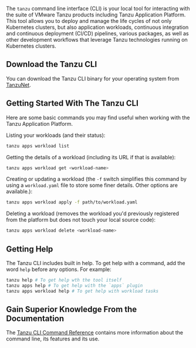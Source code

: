 The `tanzu` command line interface (CLI) is your local tool for interacting with the suite of VMware Tanzu products including Tanzu Application Platform. This tool allows you to deploy and manage the life cycles of not only Kubernetes clusters, but also application workloads, continuous integration and continuous deployment (CI/CD) pipelines, various packages, as well as other development workflows that leverage Tanzu technologies running on Kubernetes clusters.

## Download the Tanzu CLI

You can download the Tanzu CLI binary for your operating system from [TanzuNet](https://network.tanzu.vmware.com/products/tanzu-application-platform/).

## Getting Started With The Tanzu CLI

Here are some basic commands you may find useful when working with the Tanzu Application Platform.

Listing your workloads (and their status):

```bash
tanzu apps workload list
```

Getting the details of a workload (including its URL if that is available):

```bash
tanzu apps workload get <workload-name>
```

Creating or updating a workload (the `-f` switch simplifies this command by using a `workload.yaml` file to store some finer details. Other options are available.):

```bash
tanzu apps workload apply -f path/to/workload.yaml
```

Deleting a workload (removes the workload you'd previously registered from the platform but does not touch your local source code):

```bash
tanzu apps workload delete <workload-name>
```

## Getting Help

The Tanzu CLI includes built in help. To get help with a command, add the word `help` before any options. For example:

```bash
tanzu help # To get help wth the tool itself
tanzu apps help # To get help with the `apps` plugin
tanzu apps workload help # To get help with workload tasks
```

## Gain Superior Knowledge From the Documentation 

The [Tanzu CLI Command Reference](https://docs.vmware.com/en/VMware-Tanzu/services/vmware-tanzu-cli-ref/GUID-index.html) contains more information about the command line, its features and its use.




